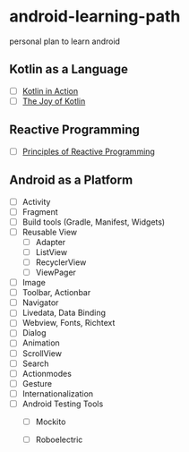 # android-learning-path

personal plan to learn android

## Kotlin as a Language

- [ ] [Kotlin in Action](https://learning.oreilly.com/library/view/kotlin-in-action/9781617293290/)
- [ ] [The Joy of Kotlin](https://learning.oreilly.com/library/view/the-joy-of/9781617295362/)

## Reactive Programming

- [ ] [Principles of Reactive Programming](https://www.youtube.com/watch?v=fy_QYnoq9XQ&list=PLMhMDErmC1TdBMxd3KnRfYiBV2ELvLyxN)

## Android as a Platform

- [ ] Activity
- [ ] Fragment
- [ ] Build tools (Gradle, Manifest, Widgets)
- [ ] Reusable View
  - [ ] Adapter
  - [ ] ListView
  - [ ] RecyclerView
  - [ ] ViewPager
- [ ] Image
- [ ] Toolbar, Actionbar
- [ ] Navigator
- [ ] Livedata, Data Binding
- [ ] Webview, Fonts, Richtext
- [ ] Dialog
- [ ] Animation
- [ ] ScrollView
- [ ] Search
- [ ] Actionmodes
- [ ] Gesture
- [ ] Internationalization
- [ ] Android Testing Tools
  - [ ] Mockito
  - [ ] Roboelectric


